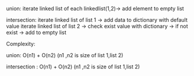 union:
iterate linked list of each linkedlist(1,2)-> add element to empty list

intersection:
iterate linked list of list 1 -> add data to dictionary with default value
iterate linked list of list 2 -> check exist value with dictionary -> if not exist -> add to empty list

Complexity:

union: O(n1) + O(n2) (n1 ,n2 is size of list 1,list 2)

intersection : O(n1) + O(n2) (n1 ,n2 is size of list 1,list 2)
